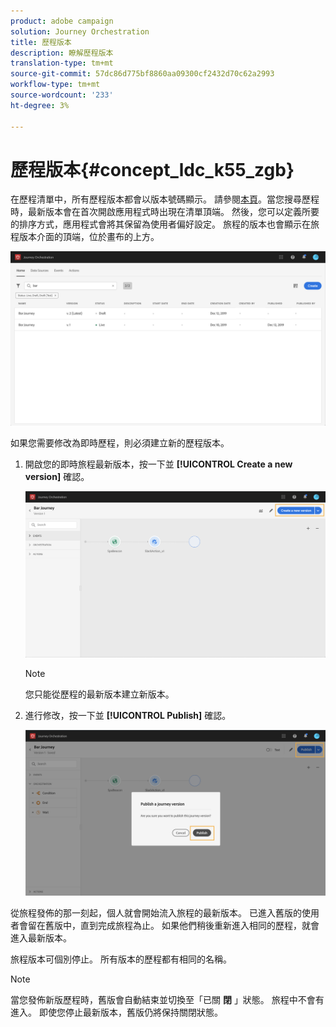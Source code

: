 ```yaml
---
product: adobe campaign
solution: Journey Orchestration
title: 歷程版本
description: 瞭解歷程版本
translation-type: tm+mt
source-git-commit: 57dc86d775bf8860aa09300cf2432d70c62a2993
workflow-type: tm+mt
source-wordcount: '233'
ht-degree: 3%

---
```



# 歷程版本{#concept_ldc_k55_zgb}

在歷程清單中，所有歷程版本都會以版本號碼顯示。 請參閱[本頁](../building-journeys/using-the-journey-designer.md)。當您搜尋歷程時，最新版本會在首次開啟應用程式時出現在清單頂端。 然後，您可以定義所要的排序方式，應用程式會將其保留為使用者偏好設定。 旅程的版本也會顯示在旅程版本介面的頂端，位於畫布的上方。

![](../assets/journeyversions1.png)

如果您需要修改為即時歷程，則必須建立新的歷程版本。

1. 開啟您的即時旅程最新版本，按一下並 **[!UICONTROL Create a new version]** 確認。

   ![](../assets/journeyversions2.png)

   >[!NOTE]
   >
   >您只能從歷程的最新版本建立新版本。

1. 進行修改，按一下並 **[!UICONTROL Publish]** 確認。

   ![](../assets/journeyversions3.png)

從旅程發佈的那一刻起，個人就會開始流入旅程的最新版本。 已進入舊版的使用者會留在舊版中，直到完成旅程為止。 如果他們稍後重新進入相同的歷程，就會進入最新版本。

旅程版本可個別停止。 所有版本的歷程都有相同的名稱。

>[!NOTE]
>
>當您發佈新版歷程時，舊版會自動結束並切換至「已關 **閉** 」狀態。 旅程中不會有進入。 即使您停止最新版本，舊版仍將保持關閉狀態。
